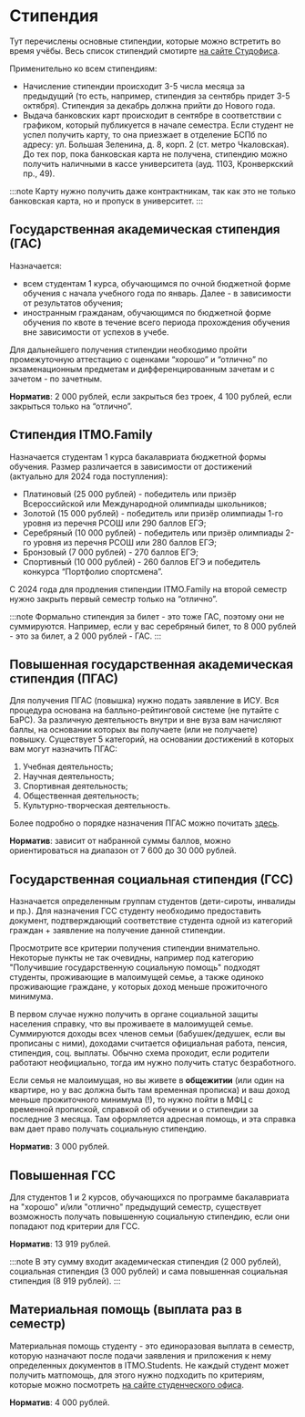 # Стипендия

Тут перечислены основные стипендии, которые можно встретить во время учёбы. Весь список стипендий смотирте [на сайте Студофиса](https://student.itmo.ru/ru/scholarship/).

Применительно ко всем стипендиям:

- Начисление стипендии происходит 3-5 числа месяца за предыдущий (то есть, например, стипендия за сентябрь придет 3-5 октября). Стипендия за декабрь должна прийти до Нового года.
- Выдача банковских карт происходит в сентябре в соответствии с графиком, который публикуется в начале семестра. Если студент не успел получить карту, то она приезжает в отделение БСПб по адресу: ул. Большая Зеленина, д. 8, корп. 2 (ст. метро Чкаловская). До тех пор, пока банковская карта не получена, стипендию можно получить наличными в кассе университета (ауд. 1103, Кронверкский пр., 49).

:::note
Карту нужно получить даже контрактникам, так как это не только банковская карта, но и пропуск в университет.
:::

## Государственная академическая стипендия (ГАС)

Назначается:

- всем студентам 1 курса, обучающимся по очной бюджетной форме обучения с начала учебного года по январь. Далее - в зависимости от результатов обучения;
- иностранным гражданам, обучающимся по бюджетной форме обучения по квоте в течение всего периода прохождения обучения вне зависимости от успехов в учебе.

Для дальнейшего получения стипендии необходимо пройти промежуточную аттестацию с оценками “хорошо” и “отлично” по экзаменационным предметам и дифференцированным зачетам и с зачетом - по зачетным.

**Норматив**: 2 000 рублей, если закрыться без троек, 4 100 рублей, если закрыться только на “отлично”.

## Стипендия ITMO.Family

Назначается студентам 1 курса бакалавриата бюджетной формы обучения. Размер различается в зависимости от достижений (актуально для 2024 года поступления):

- Платиновый (25 000 рублей) - победитель или призёр Всероссийской или Международной олимпиады школьников;
- Золотой (15 000 рублей) - победитель или призёр олимпиады 1-го уровня из перечня РСОШ или 290 баллов ЕГЭ;
- Серебряный (10 000 рублей) - победитель или призёр олимпиады 2-го уровня из перечня РСОШ или 280 баллов ЕГЭ;
- Бронзовый (7 000 рублей) - 270 баллов ЕГЭ;
- Спортивный (10 000 рублей) - 260 баллов ЕГЭ и победитель конкурса “Портфолио спортсмена”.

С 2024 года для продления стипендии ITMO.Family на второй семестр нужно закрыть первый семестр только на “отлично”.

:::note
Формально стипендия за билет - это тоже ГАС, поэтому они не суммируются. Например, если у вас серебряный билет, то 8 000 рублей - это за билет, а 2 000 рублей - ГАС.
:::

## Повышенная государственная академическая стипендия (ПГАС)

Для получения ПГАС (повышка) нужно подать заявление в ИСУ. Вся процедура основана на балльно-рейтинговой системе (не путайте с БаРС). За различную деятельность внутри и вне вуза вам начисляют баллы, на основании которых вы получаете (или не получаете) повышку. Существует 5 категорий, на основании достижений в которых вам могут назначить ПГАС:

1. Учебная деятельность;
2. Научная деятельность;
3. Спортивная деятельность;
4. Общественная деятельность;
5. Культурно-творческая деятельность.

Более подробно о порядке назначения ПГАС можно почитать [здесь](https://student.itmo.ru/ru/scholarship_up/).

**Норматив**: зависит от набранной суммы баллов, можно ориентироваться на диапазон от 7 600 до 30 000 рублей.

## Государственная социальная стипендия (ГСС)

Назначается определенным группам студентов (дети-сироты, инвалиды и пр.). Для назначения ГСС студенту необходимо предоставить документ, подтверждающий соответствие студента одной из категорий граждан + заявление на получение данной стипендии.

Просмотрите все критерии получения стипендии внимательно. Некоторые пункты не так очевидны, например под категорию "Получившие государственную социальную помощь" подходят студенты, проживающие в малоимущей семье, а также одиноко проживающие граждане, у которых доход меньше прожиточного минимума.

В первом случае нужно получить в органе социальной защиты населения справку, что вы проживаете в малоимущей семье. Суммируются доходы всех членов семьи (бабушек/дедушек, если вы прописаны с ними), доходами считается официальная работа, пенсия, стипендия, соц. выплаты. Обычно схема проходит, если родители работают неофициально, тогда им нужно получить статус безработного.

Если семья не малоимущая, но вы живете в **общежитии** (или один на квартире, но у вас должна быть там временная прописка) и ваш доход меньше прожиточного минимума (!), то нужно пойти в МФЦ с временной пропиской, справкой об обучении и о стипендии за последние 3 месяца. Там оформляется адресная помощь, и эта справка вам дает право получать социальную стипендию.

**Норматив**: 3 000 рублей.

## Повышенная ГСС

Для студентов 1 и 2 курсов, обучающихся по программе бакалавриата на "хорошо" и/или "отлично" предыдущий семестр, существует возможность получать повышенную социальную стипендию, если они попадают под критерии для ГСС.

**Норматив**: 13 919 рублей.

:::note
В эту сумму входит академическая стипендия (2 000 рублей), социальная стипендия (3 000 рублей) и сама повышенная социальная стипендия (8 919 рублей).
:::

## Материальная помощь (выплата раз в семестр)

Материальная помощь студенту - это единоразовая выплата в семестр, которую назначают после подачи заявления и приложения к нему определенных документов в ITMO.Students. Не каждый студент может получить матпомощь, для этого нужно подходить по критериям, которые можно посмотреть [на сайте студенческого офиса](https://student.itmo.ru/ru/scholarship_social_2/).

**Норматив**: 4 000 рублей.
